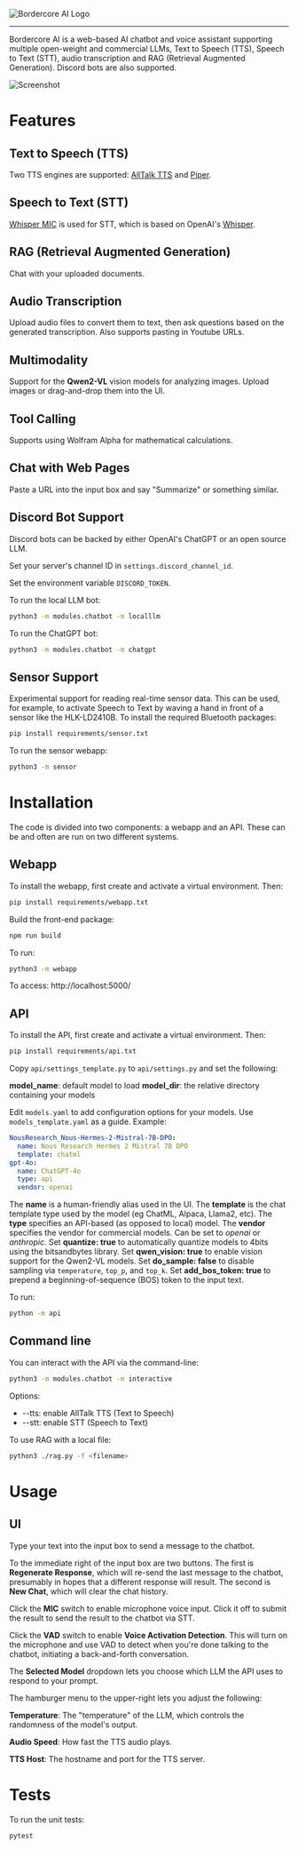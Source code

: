 ![Bordercore AI Logo](/logo.jpg)

---

Bordercore AI is a web-based AI chatbot and voice assistant supporting multiple open-weight and commercial LLMs, Text to Speech (TTS), Speech to Text (STT), audio transcription and RAG (Retrieval Augmented Generation). Discord bots are also supported.

![Screenshot](/screenshot.png)

# Features

## Text to Speech (TTS)

Two TTS engines are supported: [AllTalk TTS](https://github.com/erew123/alltalk_tts) and [Piper](https://github.com/rhasspy/piper).

## Speech to Text (STT)

[Whisper MIC](https://github.com/mallorbc/whisper_mic) is used for STT, which is based on OpenAI's [Whisper](https://github.com/openai/whisper).

## RAG (Retrieval Augmented Generation)

Chat with your uploaded documents.

## Audio Transcription

Upload audio files to convert them to text, then ask questions based on the generated transcription. Also supports pasting in Youtube URLs.

## Multimodality

Support for the **Qwen2-VL** vision models for analyzing images. Upload images or drag-and-drop them into the UI.

## Tool Calling

Supports using Wolfram Alpha for mathematical calculations.

## Chat with Web Pages

Paste a URL into the input box and say "Summarize" or something similar.

## Discord Bot Support

Discord bots can be backed by either OpenAI's ChatGPT or an open source LLM.

Set your server's channel ID in `settings.discord_channel_id`.

Set the environment variable `DISCORD_TOKEN`.

To run the local LLM bot:

```bash
python3 -m modules.chatbot -m localllm
```

To run the ChatGPT bot:

```bash
python3 -m modules.chatbot -m chatgpt
```

## Sensor Support

Experimental support for reading real-time sensor data. This can be used, for example, to activate Speech to Text by waving a hand in front of a sensor like the HLK-LD2410B. To install the required Bluetooth packages:

```bash
pip install requirements/sensor.txt
```

To run the sensor webapp:

```bash
python3 -m sensor
```

# Installation

The code is divided into two components: a webapp and an API. These can be and often are run on two different systems.

## Webapp

To install the webapp, first create and activate a virtual environment. Then:

```bash
pip install requirements/webapp.txt
```

Build the front-end package:

```bash
npm run build
```

To run:

```bash
python3 -m webapp
```

To access: http://localhost:5000/

## API

To install the API, first create and activate a virtual environment. Then:

```bash
pip install requirements/api.txt
```

Copy `api/settings_template.py` to `api/settings.py` and set the following:

**model_name**: default model to load
**model_dir**: the relative directory containing your models

Edit `models.yaml` to add configuration options for your models. Use `models_template.yaml` as a guide. Example:

```yaml
NousResearch_Nous-Hermes-2-Mistral-7B-DPO:
  name: Nous Research Hermes 2 Mistral 7B DPO
  template: chatml
gpt-4o:
  name: ChatGPT-4o
  type: api
  vendor: openai
```

The **name** is a human-friendly alias used in the UI.
The **template** is the chat template type used by the model (eg ChatML, Alpaca, Llama2, etc).
The **type** specifies an API-based (as opposed to local) model.
The **vendor** specifies the vendor for commercial models. Can be set to *openai* or *anthropic*.
Set **quantize: true** to automatically quantize models to 4bits using the bitsandbytes library.
Set **qwen_vision: true** to enable vision support for the Qwen2-VL models.
Set **do_sample: false** to disable sampling via `temperature`, `top_p`, and `top_k`.
Set **add_bos_token: true** to prepend a beginning-of-sequence (BOS) token to the input text.

To run:

```bash
python -m api
```

## Command line

You can interact with the API via the command-line:

```bash
python3 -m modules.chatbot -m interactive
```

Options:

- --tts: enable AllTalk TTS (Text to Speech)
- --stt: enable STT (Speech to Text)

To use RAG with a local file:

```bash
python3 ./rag.py -f <filename>
```

# Usage

## UI

Type your text into the input box to send a message to the chatbot.

To the immediate right of the input box are two buttons. The first is **Regenerate Response**, which will re-send the last message to the chatbot, presumably in hopes that a different response will result. The second is **New Chat**, which will clear the chat history.

Click the **MIC** switch to enable microphone voice input. Click it off to submit the result to send the result to the chatbot via STT.

Click the **VAD** switch to enable **Voice Activation Detection**. This will turn on the microphone and use VAD to detect when you're done talking to the chatbot, initiating a back-and-forth conversation.

The **Selected Model** dropdown lets you choose which LLM the API uses to respond to your prompt.

The hamburger menu to the upper-right lets you adjust the following:

**Temperature**: The "temperature" of the LLM, which controls the randomness of the model's output.

**Audio Speed**: How fast the TTS audio plays.

**TTS Host**: The hostname and port for the TTS server.

# Tests

To run the unit tests:

```bash
pytest
```
